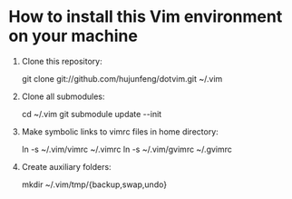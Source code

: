 # How to install this Vim environment on your machine

1. Clone this repository:

    git clone git://github.com/hujunfeng/dotvim.git ~/.vim

1. Clone all submodules:

	cd ~/.vim
	git submodule update --init

1. Make symbolic links to vimrc files in home directory:

    ln -s ~/.vim/vimrc ~/.vimrc
    ln -s ~/.vim/gvimrc ~/.gvimrc

1. Create auxiliary folders: 

	mkdir ~/.vim/tmp/{backup,swap,undo}
